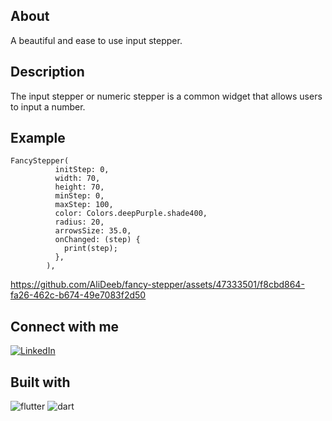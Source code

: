 ## About
A beautiful and ease to use input stepper.

## Description
The input stepper or numeric stepper is a common widget that allows users to input a number.

## Example
```
FancyStepper(
          initStep: 0,
          width: 70,
          height: 70,
          minStep: 0,
          maxStep: 100,
          color: Colors.deepPurple.shade400,
          radius: 20,
          arrowsSize: 35.0,
          onChanged: (step) {
            print(step);
          },
        ),
```
https://github.com/AliDeeb/fancy-stepper/assets/47333501/f8cbd864-fa26-462c-b674-49e7083f2d50

## Connect with me
[![LinkedIn](https://img.shields.io/badge/LinkedIn-0077B5?style=for-the-badge&logo=linkedin&logoColor=white)](https://www.linkedin.com/in/ali-deeb-62b1561a5)


## Built with
![flutter](https://github.com/AliDeeb/fancy-stepper/assets/47333501/c3895a2d-5975-495e-9af5-11bd37d70edc) ![dart](https://github.com/AliDeeb/fancy-stepper/assets/47333501/12682adf-fa0c-4924-bc8d-af3aa8d3df58)
